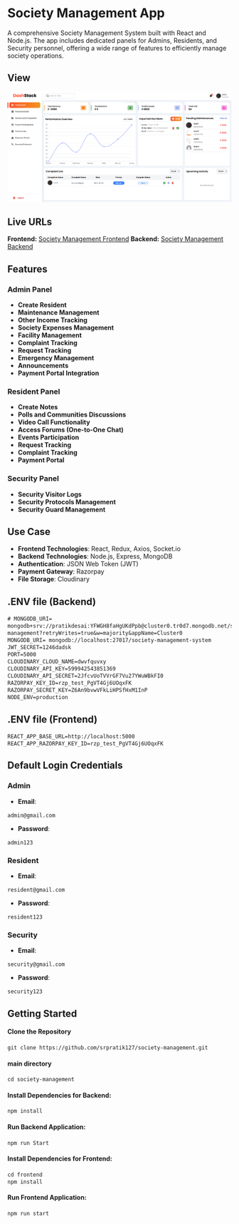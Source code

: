 # Society Management App

A comprehensive Society Management System built with React and Node.js. The app includes dedicated panels for Admins, Residents, and Security personnel, offering a wide range of features to efficiently manage society operations.

## View

![Dashboard page](./frontend/public/assets/dashboard.png)

## Live URLs

**Frontend:** [Society Management Frontend](https://society-management-ebon.vercel.app)
**Backend:** [Society Management Backend](https://society-management-ttb5.onrender.com)

## Features

### Admin Panel
- **Create Resident**
- **Maintenance Management**
- **Other Income Tracking**
- **Society Expenses Management**
- **Facility Management**
- **Complaint Tracking**
- **Request Tracking**
- **Emergency Management**
- **Announcements**
- **Payment Portal Integration**

### Resident Panel
- **Create Notes**
- **Polls and Communities Discussions**
- **Video Call Functionality**
- **Access Forums (One-to-One Chat)**
- **Events Participation**
- **Request Tracking**
- **Complaint Tracking**
- **Payment Portal**

### Security Panel
- **Security Visitor Logs**
- **Security Protocols Management**
- **Security Guard Management**

## Use Case
- **Frontend Technologies**: React, Redux, Axios, Socket.io  
- **Backend Technologies**: Node.js, Express, MongoDB  
- **Authentication**: JSON Web Token (JWT)  
- **Payment Gateway**: Razorpay  
- **File Storage**: Cloudinary 


## .ENV file (Backend)
```
# MONGODB_URI= mongodb+srv://pratikdesai:YFWGH8faHgUKdPpb@cluster0.tr0d7.mongodb.net/society-management?retryWrites=true&w=majority&appName=Cluster0
MONGODB_URI= mongodb://localhost:27017/society-management-system
JWT_SECRET=1246dadsk
PORT=5000
CLOUDINARY_CLOUD_NAME=dwvfquvxy
CLOUDINARY_API_KEY=599942543851369
CLOUDINARY_API_SECRET=2JfcvUoTVVrGF7Vu27YWuWBkFI0
RAZORPAY_KEY_ID=rzp_test_PgVT4Gj6UOqxFK
RAZORPAY_SECRET_KEY=Z6An9bvwVFkLiHPSfHxM1InP
NODE_ENV=production
```

## .ENV file (Frontend)
```
REACT_APP_BASE_URL=http://localhost:5000
REACT_APP_RAZORPAY_KEY_ID=rzp_test_PgVT4Gj6UOqxFK
```

## Default Login Credentials

### Admin
- **Email**: 
```
admin@gmail.com
```  
- **Password**:
```
admin123
```

### Resident
- **Email**: 
```
resident@gmail.com
```
- **Password**:
```
resident123
```  


### Security
- **Email**: 
```
security@gmail.com
```
- **Password**: 
```
security123
```



## Getting Started
#### Clone the Repository
```
git clone https://github.com/srpratik127/society-management.git
```

#### main directory
```
cd society-management
```

#### Install Dependencies for Backend:
```
npm install
```

#### Run Backend Application:
```
npm run Start
```

#### Install Dependencies for Frontend:
```
cd frontend
npm install
```

#### Run Frontend Application:
```
npm run start
```
